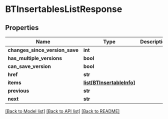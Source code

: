 # BTInsertablesListResponse

## Properties
Name | Type | Description | Notes
------------ | ------------- | ------------- | -------------
**changes_since_version_save** | **int** |  | [optional] 
**has_multiple_versions** | **bool** |  | [optional] 
**can_save_version** | **bool** |  | [optional] 
**href** | **str** |  | [optional] 
**items** | [**list[BTInsertableInfo]**](BTInsertableInfo.md) |  | [optional] 
**previous** | **str** |  | [optional] 
**next** | **str** |  | [optional] 

[[Back to Model list]](../README.md#documentation-for-models) [[Back to API list]](../README.md#documentation-for-api-endpoints) [[Back to README]](../README.md)


